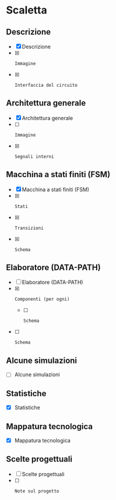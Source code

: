 # Scaletta

## Descrizione

- [x] Descrizione
- [x]     Immagine
- [x]     Interfaccia del circuito

## Architettura generale

- [x] Architettura generale
- [ ]     Immagine
- [x]     Segnali interni

## Macchina a stati finiti (FSM)

- [x] Macchina a stati finiti (FSM)
- [x]     Stati
- [x]     Transizioni
- [x]     Schema

## Elaboratore (DATA-PATH)

- [ ] Elaboratore (DATA-PATH)
- [x]     Componenti (per ogni)
    - [ ]     Schema
- [ ]     Schema

## Alcune simulazioni

- [ ] Alcune simulazioni

## Statistiche

- [x] Statistiche

## Mappatura tecnologica

- [x] Mappatura tecnologica

## Scelte progettuali

- [ ] Scelte progettuali
- [ ]     Note sul progetto
